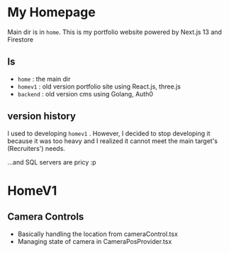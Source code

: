 # My Homepage

Main dir is in `home`. This is my portfolio website powered by Next.js 13 and Firestore

## ls

- `home` : the main dir
- `homev1` : old version portfolio site using React.js, three.js
- `backend` : old version cms using Golang, Auth0

## version history

I used to developing `homev1` . However, I decided to stop developing it because it was too heavy and I realized it cannot meet the main target's (Recruiters') needs.

...and SQL servers are pricy :p


# HomeV1
## Camera Controls
- Basically handling the location from cameraControl.tsx
- Managing state of camera in CameraPosProvider.tsx


